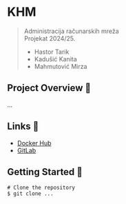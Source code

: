 # KHM

> Administracija računarskih mreža  
> Projekat 2024/25.
> - Hastor Tarik
> - Kadušić Kanita
> - Mahmutović Mirza

## Project Overview 🧩

...

## Links 🔗

- [Docker Hub](https://hub.docker.com/repository/docker/kkadusic2/real-estate-sales/general)
- [GitLab](https://gitlab.com/etf-unsa/arm-projekat)

## Getting Started 🚀

```
# Clone the repository
$ git clone ...
```
